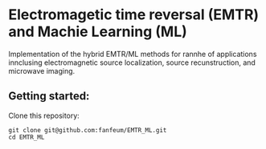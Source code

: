 # Electromagetic time reversal (EMTR) and Machie Learning (ML)
Implementation of the hybrid EMTR/ML methods for rannhe of applications innclusing electromagnetic source localization, source recunstruction, and microwave imaging. 

## Getting started:

Clone this repository:
```
git clone git@github.com:fanfeum/EMTR_ML.git
cd EMTR_ML
```
